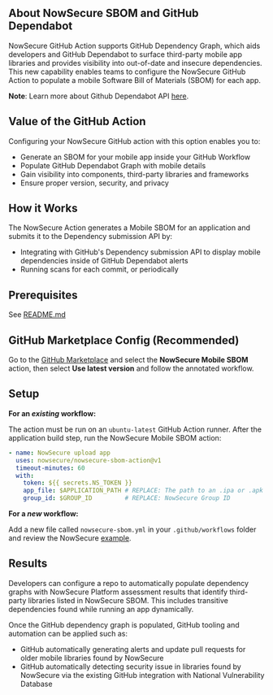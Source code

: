 ## About NowSecure SBOM and GitHub Dependabot

NowSecure GitHub Action supports GitHub Dependency Graph, which aids developers and GitHub Dependabot to surface third-party mobile app libraries and provides visibility into out-of-date and insecure dependencies. This new capability enables teams to configure the NowSecure GitHub Action to populate a mobile Software Bill of Materials (SBOM) for each app.

  
**Note**: Learn more about Github Dependabot API [here](https://docs.github.com/en/code-security/supply-chain-security/understanding-your-software-supply-chain/using-the-dependency-submission-api).

## Value of the GitHub Action

Configuring your NowSecure GitHub action with this option enables you to:

-   Generate an SBOM for your mobile app inside your GitHub Workflow
-   Populate GitHub Dependabot Graph with mobile details
-   Gain visibility into components, third-party libraries and frameworks
-   Ensure proper version, security, and privacy

## How it Works

The NowSecure Action generates a Mobile SBOM for an application and submits it to the Dependency submission API by:

-   Integrating with GitHub's Dependency submission API to display mobile dependencies inside of GitHub Dependabot alerts
-   Running scans for each commit, or periodically


## Prerequisites

See  [README.md](https://github.com/nowsecure/nowsecure-action/blob/main/README.md#prerequisites)

## GitHub Marketplace Config (Recommended)

Go to the  [GitHub Marketplace](https://github.com/marketplace?type=&verification=&query=NowSecure+Mobile+SBOM+)  and select the  **NowSecure Mobile SBOM**  action, then select  **Use latest version**  and follow the annotated workflow.


## Setup

**For an  _existing_  workflow:**

The action must be run on an  `ubuntu-latest`  GitHub Action runner. After the application build step, run the NowSecure Mobile SBOM action:

```yaml
- name: NowSecure upload app
  uses: nowsecure/nowsecure-sbom-action@v1
  timeout-minutes: 60
  with:
    token: ${{ secrets.NS_TOKEN }}
    app_file: $APPLICATION_PATH # REPLACE: The path to an .ipa or .apk
    group_id: $GROUP_ID         # REPLACE: NowSecure Group ID
```

**For a  _new_  workflow:**

Add a new file called  `nowsecure-sbom.yml`  in your  `.github/workflows`  folder and review the NowSecure  [example](https://github.com/nowsecure/nowsecure-sbom-action/blob/main/workflows/nowsecure-sbom.yml).

## Results

Developers can configure a repo to automatically populate dependency graphs with NowSecure Platform assessment results that identify third-party libraries listed in NowSecure SBOM. This includes transitive dependencies found while running an app dynamically.

Once the GitHub dependency graph is populated, GitHub tooling and automation can be applied such as:

-   GitHub automatically generating alerts and update pull requests for older mobile libraries found by NowSecure
-   GitHub automatically detecting security issue in libraries found by NowSecure via the existing GitHub integration with National Vulnerability Database
